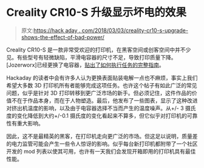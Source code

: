 # Creality CR10-S 升级显示坏电的效果

> 原文:[https://hack aday . com/2018/03/03/creality-cr10-s-upgrade-shows-the-effect-of-bad-power/](https://hackaday.com/2018/03/03/creality-cr10-s-upgrade-shows-the-effect-of-bad-power/)

Creality CR10-S 是一款非常受欢迎的打印机，在黑客空间或创客空间中并不少见。有些型号有轻微缺陷，平滑电容器的尺寸不足，导致打印质量下降。[Jozerworx]已经更换了电容器，[贴出了如何执行任务的完整指南](http://jozerworx.com/?p=260)。

Hackaday 的读者中会有许多人认为更换表面贴装电解一点也不麻烦，事实上我们希望大多数 3D 打印机所有者能够完成这项任务。也许这个帖子有如此广泛的常见问题，似乎是针对 3D 打印转移到更广泛市场的新手。但必须记住，这件作品的价值不在于作品本身，而在于人物塑造。最后，他发布了一些图表，显示了这种改进对挤出机温度的影响，以及由于电容器选择不当而产生的温度噪声。从+/- 3 摄氏度的变化降低到大约+/-0.1 摄氏度的变化看起来不算多，但它似乎对打印机的可靠性有重大影响。

因此，这不是最精英的黑客，在打印机走向更广泛的市场。但这足以说明，质量差的电力监管可能会产生一些令人惊讶的影响。似乎每台新打印机都附带了一个社区开发的 mod 列表以使其可用，也许有一天我们会发现开箱即用的打印机具有最佳性能。